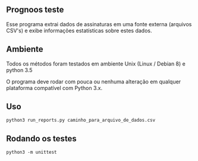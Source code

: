 ## Prognoos teste

Esse programa extrai dados de assinaturas em uma fonte
externa (arquivos CSV's) e exibe informações estatísticas sobre estes dados.

## Ambiente

Todos os métodos foram testados em ambiente Unix (Linux / Debian 8) e python 3.5

O programa deve rodar com pouca ou nenhuma alteração em qualquer plataforma compatível com Python 3.x.

## Uso
```shell
python3 run_reports.py caminho_para_arquivo_de_dados.csv
```

## Rodando os testes
```shell
python3 -m unittest
```
